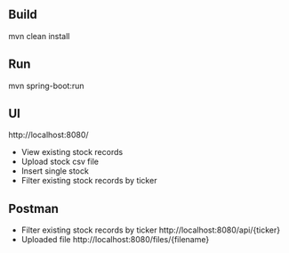 ## Build
mvn clean install

## Run
mvn spring-boot:run

## UI
http://localhost:8080/
* View existing stock records
* Upload stock csv file
* Insert single stock
* Filter existing stock records by ticker

## Postman
* Filter existing stock records by ticker
http://localhost:8080/api/{ticker}
* Uploaded file
http://localhost:8080/files/{filename}
